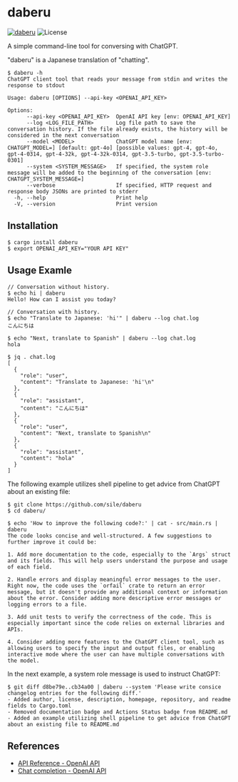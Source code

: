 daberu
======

[![daberu](https://img.shields.io/crates/v/daberu.svg)](https://crates.io/crates/daberu)
![License](https://img.shields.io/crates/l/daberu)

A simple command-line tool for conversing with ChatGPT.

"daberu" is a Japanese translation of "chatting".

```console
$ daberu -h
ChatGPT client tool that reads your message from stdin and writes the response to stdout

Usage: daberu [OPTIONS] --api-key <OPENAI_API_KEY>

Options:
      --api-key <OPENAI_API_KEY>  OpenAI API key [env: OPENAI_API_KEY]
      --log <LOG_FILE_PATH>       Log file path to save the conversation history. If the file already exists, the history will be considered in the next conversation
      --model <MODEL>             ChatGPT model name [env: CHATGPT_MODEL=] [default: gpt-4o] [possible values: gpt-4, gpt-4o, gpt-4-0314, gpt-4-32k, gpt-4-32k-0314, gpt-3.5-turbo, gpt-3.5-turbo-0301]
      --system <SYSTEM_MESSAGE>   If specified, the system role message will be added to the beginning of the conversation [env: CHATGPT_SYSTEM_MESSAGE=]
      --verbose                   If specified, HTTP request and response body JSONs are printed to stderr
  -h, --help                      Print help
  -V, --version                   Print version
```

Installation
------------

```cosnole
$ cargo install daberu
$ export OPENAI_API_KEY="YOUR API KEY"
```

Usage Examle
------------

```console
// Conversation without history.
$ echo hi | daberu
Hello! How can I assist you today?

// Conversation with history.
$ echo "Translate to Japanese: 'hi'" | daberu --log chat.log
こんにちは

$ echo "Next, translate to Spanish" | daberu --log chat.log
hola

$ jq . chat.log
[
  {
    "role": "user",
    "content": "Translate to Japanese: 'hi'\n"
  },
  {
    "role": "assistant",
    "content": "こんにちは"
  },
  {
    "role": "user",
    "content": "Next, translate to Spanish\n"
  },
  {
    "role": "assistant",
    "content": "hola"
  }
]
```

The following example utilizes shell pipeline to get advice from ChatGPT about an existing file:
```console
$ git clone https://github.com/sile/daberu
$ cd daberu/

$ echo 'How to improve the following code?:' | cat - src/main.rs | daberu
The code looks concise and well-structured. A few suggestions to further improve it could be:

1. Add more documentation to the code, especially to the `Args` struct and its fields. This will help users understand the purpose and usage of each field.

2. Handle errors and display meaningful error messages to the user. Right now, the code uses the `orfail` crate to return an error message, but it doesn't provide any additional context or information about the error. Consider adding more descriptive error messages or logging errors to a file.

3. Add unit tests to verify the correctness of the code. This is especially important since the code relies on external libraries and APIs.

4. Consider adding more features to the ChatGPT client tool, such as allowing users to specify the input and output files, or enabling interactive mode where the user can have multiple conversations with the model.
```

In the next example, a system role message is used to instruct ChatGPT:
```console
$ git diff d8be79e..cb34a00 | daberu --system 'Please write consice changelog entries for the following diff.'
- Added author, license, description, homepage, repository, and readme fields to Cargo.toml
- Removed documentation badge and Actions Status badge from README.md
- Added an example utilizing shell pipeline to get advice from ChatGPT about an existing file to README.md
```

References
----------

- [API Reference - OpenAI API](https://platform.openai.com/docs/api-reference/chat)
- [Chat completion - OpenAI API](https://platform.openai.com/docs/guides/chat)
